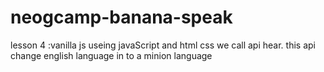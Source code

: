 # neogcamp-banana-speak
lesson 4 :vanilla js
useing javaScript and html css we call api hear.
this api change english language in to a minion language
